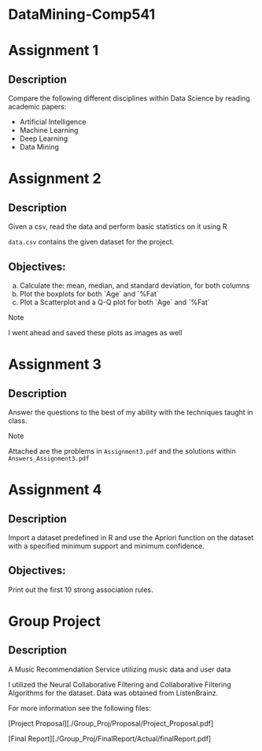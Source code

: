 # DataMining-Comp541

# Assignment 1

## Description

Compare the following different disciplines within Data Science by reading academic papers:

- Artificial Intelligence
- Machine Learning
- Deep Learning
- Data Mining

# Assignment 2

## Description

Given a csv, read the data and perform basic statistics on it using R

`data.csv` contains the given dataset for the project.

## Objectives:

<!-- makes the list use letters for ordering -->
<ol type="a">
  <li>Calculate the: mean, median, and standard deviation, for both columns</li>
  <li>Plot the boxplots for both `Age` and `%Fat`</li>
  <li>Plot a Scatterplot and a Q-Q plot for both `Age` and `%Fat`</li>
</ol>

> [!Note]
> I went ahead and saved these plots as images as well

# Assignment 3

## Description

Answer the questions to the best of my ability with the techniques taught in class.

> [!Note]
> Attached are the problems in `Assignment3.pdf` and the solutions within `Answers_Assignment3.pdf`

# Assignment 4

## Description

Import a dataset predefined in R and use the Apriori function on the dataset with a specified minimum support and minimum confidence.

## Objectives:

Print out the first 10 strong association rules.

# Group Project

## Description

A Music Recommendation Service utilizing music data and user data

I utilized the Neural Collaborative Filtering and Collaborative Filtering Algorithms for the dataset.
Data was obtained from ListenBrainz.

For more information see the following files:

[Project Proposal][./Group_Proj/Proposal/Project_Proposal.pdf]

[Final Report][./Group_Proj/FinalReport/Actual/finalReport.pdf]